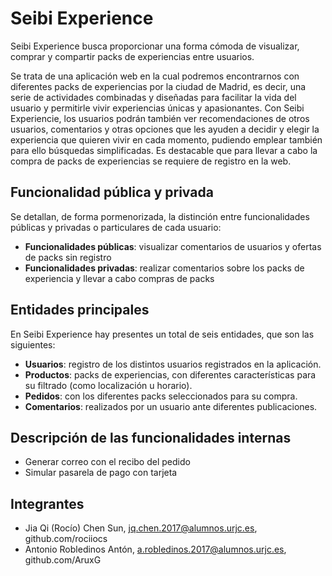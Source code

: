 # Seibi Experience
Seibi Experience busca proporcionar una forma cómoda de visualizar, comprar y compartir packs de experiencias entre usuarios.

Se trata de una aplicación web en la cual podremos encontrarnos con diferentes packs de experiencias por la ciudad de Madrid, es decir, una serie de actividades combinadas y diseñadas para facilitar la vida del usuario y permitirle vivir experiencias únicas y apasionantes. Con Seibi Experiencie, los usuarios podrán también ver recomendaciones de otros usuarios, comentarios y otras opciones que les ayuden a decidir y elegir la experiencia que quieren vivir en cada momento, pudiendo emplear también para ello búsquedas simplificadas. Es destacable que para llevar a cabo la compra de packs de experiencias se requiere de registro en la web.
## Funcionalidad pública y privada
Se detallan, de forma pormenorizada, la distinción entre funcionalidades públicas y privadas o particulares de cada usuario:
* __Funcionalidades públicas__: visualizar comentarios de usuarios y ofertas de packs sin registro
* __Funcionalidades privadas__: realizar comentarios sobre los packs de experiencia y llevar a cabo compras de packs
## Entidades principales
En Seibi Experience hay presentes un total de seis entidades, que son las siguientes:
* __Usuarios__: registro de los distintos usuarios registrados en la aplicación.
* __Productos__: packs de experiencias, con diferentes características para su filtrado (como localización u horario).
* __Pedidos__: con los diferentes packs seleccionados para su compra.
* __Comentarios__: realizados por un usuario ante diferentes publicaciones.
## Descripción de las funcionalidades internas
* Generar correo con el recibo del pedido
* Simular pasarela de pago con tarjeta
## Integrantes
* Jia Qi (Rocío) Chen Sun, jq.chen.2017@alumnos.urjc.es, github.com/rociiocs
* Antonio Robledinos Antón, a.robledinos.2017@alumnos.urjc.es, github.com/AruxG
